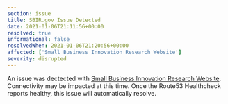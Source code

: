 ```yaml
---
section: issue
title: SBIR.gov Issue Detected
date: 2021-01-06T21:11:56+00:00
resolved: true
informational: false
resolvedWhen: 2021-01-06T21:20:56+00:00
affected: ['Small Business Innovation Research Website']
severity: disrupted
---
```

An issue was dectected with [Small Business Innovation Research Website](https://www.sbir.gov).  Connectivity may be impacted at this time.  Once the Route53 Healthcheck reports healthy, this issue will automatically resolve.
